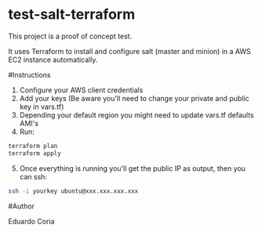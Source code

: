 # test-salt-terraform

This project is a proof of concept test.

It uses Terraform to install and configure salt (master and minion) in a AWS EC2 instance automatically.

#Instructions

1. Configure your AWS client credentials
2. Add your keys (Be aware you'll need to change your private and public key in vars.tf)
3. Depending your default region you might need to update vars.tf defaults AMI's
4. Run:
```bash
terraform plan
terraform apply
```
5. Once everything is running you'll get the public IP as output, then you can ssh:
```bash
ssh -i yourkey ubuntu@xxx.xxx.xxx.xxx
```

#Author

Eduardo Coria
